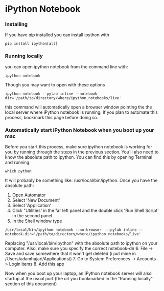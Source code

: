 # iPython Notebook
### Installing
If you have pip installed you can install ipython with
```
pip install ipython[all]
```
### Running locally
you can open ipython notebook from the command line with:
```
ipython notebook
```
Though you may want to open with these options

```
ipython notebook --pylab inline --notebook-dir='/path/to/directory/where/ipython_notebooks/live'
```

this command will automatically open a browser window pointing the the local server where iPython notebook is running. If you plan to automate this process, bookmark this page before doing so.

### Automatically start iPython Notebook when you boot up your mac
Before you start this process, make sure ipython notebook is working for you by running through the steps in the previous section. You'll also need to know the absolute path to ipython. You can find this by opening Terminal and running
```
which python
``` 
It will probably be something like: /usr/local/bin/ipython. Once you have the absolute path:

1. Open Automator 
2. Select 'New Document'
3. Select 'Application'
4. Click "Utilities' in the far left panel and the double click 'Run Shell Script' in the second panel
5. In the Shell window type 
```
/usr/local/bin/ipython notebook --no-browser  --pylab inline --notebook-dir='/path/to/directory/where/ipython_notebooks/live'
```
Replacing "/usr/local/bin/ipython" with the absolute path to ipython on your computer. Also, make sure you specify the correct notebook-dir
6. File -> Save and save somewhere that it won't get deleted (i put mine in /Users/adamhajari/Applications/)
7. Go to System Preferences -> Accounts -> Login items
8. Add this app

Now when you boot up your laptop, an iPython notebook server will also startup at the usual port (the url you bookmarked in the "Running locally" section of this document)
